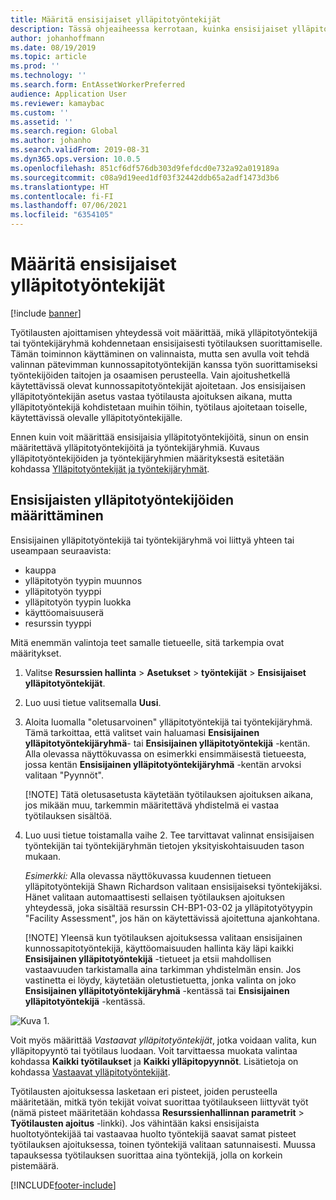 ```yaml
---
title: Määritä ensisijaiset ylläpitotyöntekijät
description: Tässä ohjeaiheessa kerrotaan, kuinka ensisijaiset ylläpitopitotyöntekijät määritetään resurssien hallinnassa.
author: johanhoffmann
ms.date: 08/19/2019
ms.topic: article
ms.prod: ''
ms.technology: ''
ms.search.form: EntAssetWorkerPreferred
audience: Application User
ms.reviewer: kamaybac
ms.custom: ''
ms.assetid: ''
ms.search.region: Global
ms.author: johanho
ms.search.validFrom: 2019-08-31
ms.dyn365.ops.version: 10.0.5
ms.openlocfilehash: 851cf6df576db303d9fefdcd0e732a92a019189a
ms.sourcegitcommit: c08a9d19eed1df03f32442ddb65a2adf1473d3b6
ms.translationtype: HT
ms.contentlocale: fi-FI
ms.lasthandoff: 07/06/2021
ms.locfileid: "6354105"
---
```

# <a name="set-up-preferred-maintenance-workers"></a>Määritä ensisijaiset ylläpitotyöntekijät

[!include [banner](../../includes/banner.md)]

 

Työtilausten ajoittamisen yhteydessä voit määrittää, mikä ylläpitotyöntekijä tai työntekijäryhmä kohdennetaan ensisijaisesti työtilauksen suorittamiselle. Tämän toiminnon käyttäminen on valinnaista, mutta sen avulla voit tehdä valinnan pätevimman kunnossapitotyöntekijän kanssa työn suorittamiseksi työntekijöiden taitojen ja osaamisen perusteella. Vain ajoitushetkellä käytettävissä olevat kunnossapitotyöntekijät ajoitetaan. Jos ensisijaisen ylläpitotyöntekijän asetus vastaa työtilausta ajoituksen aikana, mutta ylläpitotyöntekijä kohdistetaan muihin töihin, työtilaus ajoitetaan toiselle, käytettävissä olevalle ylläpitotyöntekijälle.

Ennen kuin voit määrittää ensisijaisia ylläpitotyöntekijöitä, sinun on ensin määritettävä ylläpitotyöntekijöitä ja työntekijäryhmiä. Kuvaus ylläpitotyöntekijöiden ja työntekijäryhmien määrityksestä esitetään kohdassa [Ylläpitotyöntekijät ja työntekijäryhmät](../setup-for-objects/workers-and-worker-groups.md).

## <a name="set-up-preferred-workers"></a>Ensisijaisten ylläpitotyöntekijöiden määrittäminen

Ensisijainen ylläpitotyöntekijä tai työntekijäryhmä voi liittyä yhteen tai useampaan seuraavista:

- kauppa  
- ylläpitotyön tyypin muunnos  
- ylläpitotyön tyyppi  
- ylläpitotyön tyypin luokka  
- käyttöomaisuuserä  
- resurssin tyyppi  

Mitä enemmän valintoja teet samalle tietueelle, sitä tarkempia ovat määritykset.

1. Valitse **Resurssien hallinta** > **Asetukset** > **työntekijät** > **Ensisijaiset ylläpitotyöntekijät**.

2. Luo uusi tietue valitsemalla **Uusi**.

3. Aloita luomalla "oletusarvoinen" ylläpitotyöntekijä tai työntekijäryhmä. Tämä tarkoittaa, että valitset vain haluamasi **Ensisijainen ylläpitotyöntekijäryhmä**- tai **Ensisijainen ylläpitotyöntekijä** -kentän. Alla olevassa näyttökuvassa on esimerkki ensimmäisestä tietueesta, jossa kentän **Ensisijainen ylläpitotyöntekijäryhmä** -kentän arvoksi valitaan "Pyynnöt".

    [!NOTE] Tätä oletusasetusta käytetään työtilauksen ajoituksen aikana, jos mikään muu, tarkemmin määritettävä yhdistelmä ei vastaa työtilauksen sisältöä.

4. Luo uusi tietue toistamalla vaihe 2. Tee tarvittavat valinnat ensisijaisen työntekijän tai työntekijäryhmän tietojen yksityiskohtaisuuden tason mukaan. 

    *Esimerkki:* Alla olevassa näyttökuvassa kuudennen tietueen ylläpitotyöntekijä Shawn Richardson valitaan ensisijaiseksi työntekijäksi. Hänet valitaan automaattisesti sellaisen työtilauksen ajoituksen yhteydessä, joka sisältää resurssin CH-BP1-03-02 ja ylläpitotyötyypin "Facility Assessment", jos hän on käytettävissä ajoitettuna ajankohtana.

    [!NOTE] Yleensä kun työtilauksen ajoituksessa valitaan ensisijainen kunnossapitotyöntekijä, käyttöomaisuuden hallinta käy läpi kaikki **Ensisijainen ylläpitotyöntekijä** -tietueet ja etsii mahdollisen vastaavuuden tarkistamalla aina tarkimman yhdistelmän ensin. Jos vastinetta ei löydy, käytetään oletustietuetta, jonka valinta on joko **Ensisijainen ylläpitotyöntekijäryhmä** -kentässä tai **Ensisijainen ylläpitotyöntekijä** -kentässä.

![Kuva 1.](media/02-work-order-scheduling.png)

Voit myös määrittää *Vastaavat ylläpitotyöntekijät*, jotka voidaan valita, kun ylläpitopyyntö tai työtilaus luodaan. Voit tarvittaessa muokata valintaa kohdassa **Kaikki työtilaukset** ja **Kaikki ylläpitopyynnöt**. Lisätietoja on kohdassa [Vastaavat ylläpitotyöntekijät](../setup-for-maintenance-requests/responsible-workers.md).

Työtilausten ajoituksessa lasketaan eri pisteet, joiden perusteella määritetään, mitkä työn tekijät voivat suorittaa työtilaukseen liittyvät työt (nämä pisteet määritetään kohdassa **Resurssienhallinnan parametrit** > **Työtilausten ajoitus** -linkki). Jos vähintään kaksi ensisijaista huoltotyöntekijää tai vastaavaa huolto työntekijä saavat samat pisteet työtilauksen ajoituksessa, toinen työntekijä valitaan satunnaisesti. Muussa tapauksessa työtilauksen suorittaa aina työntekijä, jolla on korkein pistemäärä.



[!INCLUDE[footer-include](../../../includes/footer-banner.md)]